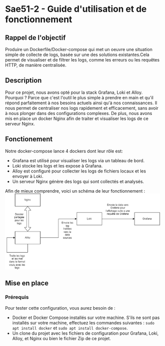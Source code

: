 # Sae51-2 - Guide d'utilisation et de fonctionnement

## Rappel de l'objectif

Produire un Dockerfile/Docker-compose qui met un oeuvre une situation simple de collecte de logs, basée sur une des solutions existantes.Cela permet de visualiser et de filtrer les logs, comme les erreurs ou les requêtes HTTP, de manière centralisée.

## Description

Pour ce projet, nous avons opté pour la stack Grafana, Loki et Alloy. Pourquoi ? Parce que c'est l'outil le plus simple à prendre en main et qu'il répond parfaitement à nos besoins actuels ainsi qu'à nos connaissances. Il nous permet de centraliser nos logs rapidement et efficacement, sans avoir à nous plonger dans des configurations complexes.
De plus, nous avons mis en place un docker Nginx afin de traiter et visualiser les logs de ce serveur Nginx.

## Fonctionement

Notre docker-compose lance 4 dockers dont leur rôle est:
* Grafana est utilisé pour visualiser les logs via un tableau de bord.
* Loki stocke les logs et les expose à Grafana.
* Alloy est configuré pour collecter les logs de fichiers locaux et les envoyer à Loki.
* Un serveur Nginx génère des logs qui sont collectés et analysés.

Afin de mieux comprendre, voici un schéma de leur fonctionnement :
![Diagram_Fonctionnement](Diagram_Fonctionnement.png)


## Mise en place
### Prérequis

Pour tester cette configuration, vous aurez besoin de :

* Docker et Docker Compose installés sur votre machine.
  S'ils ne sont pas installés sur votre machine, effectuez les commandes suivantes :
  ``sudo apt install docker`` et ``sudo apt install docker-compose``.
* Un clone du projet avec les fichiers de configuration pour Grafana, Loki, Alloy, et Nginx ou bien le fichier Zip de ce projet.
